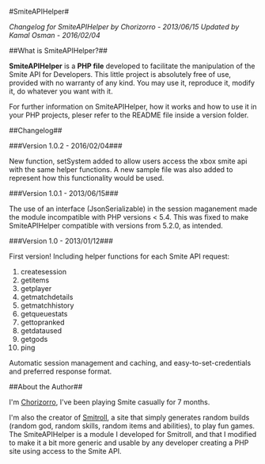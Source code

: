 #SmiteAPIHelper#


_Changelog for SmiteAPIHelper_
_by Chorizorro - 2013/06/15_
_Updated by Kamal Osman - 2016/02/04_

##What is SmiteAPIHelper?##

__SmiteAPIHelper__ is a __PHP file__ developed to facilitate the manipulation of the Smite API for Developers.
This little project is absolutely free of use, provided with no warranty of any kind. You may use it, reproduce it, modify it, do whatever you want with it.

For further information on SmiteAPIHelper, how it works and how to use it in your PHP projects, pleser refer to the README file inside a version folder.

 
##Changelog##

###Version 1.0.2 - 2016/02/04###

New function, setSystem added to allow users access the xbox smite api with the same helper functions. A new sample file was 
also added to represent how this functionality would be used.

###Version 1.0.1 - 2013/06/15###

The use of an interface (JsonSerializable) in the session maganement made the module incompatible with PHP versions < 5.4.
This was fixed to make SmiteAPIHelper compatible with versions from 5.2.0, as intended.


###Version 1.0 - 2013/01/12###

First version!
Including helper functions for each Smite API request:

1.	createsession
2.	getitems
3.	getplayer
4.	getmatchdetails
5.	getmatchhistory
6.	getqueuestats
7.	gettopranked
8.	getdataused
9.	getgods
10.	ping

Automatic session management and caching, and easy-to-set-credentials and preferred response format.


##About the Author##

I'm [Chorizorro](http://account.hirezstudios.com/smitegame/stats.aspx?player=Chorizorro "Chorizorro's player profile"), I've been playing Smite casually for 7 months.

I'm also the creator of [Smitroll](http://smitroll.com "Visit Smitroll"), a site that simply generates random builds (random god, random skills, random items and abilities), to play fun games.
The SmiteAPIHelper is a module I developed for Smitroll, and that I modified to make it a bit more generic and usable by any developer creating a PHP site using access to the Smite API.